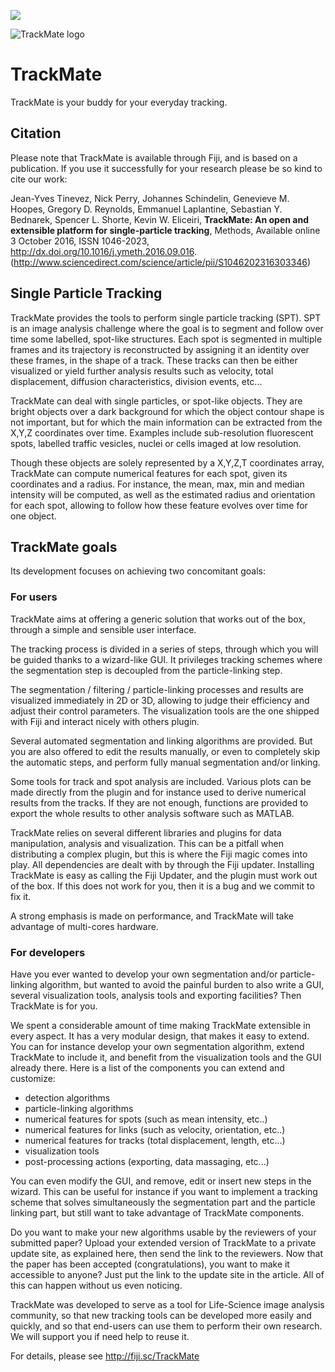 [![](http://jenkins.imagej.net/job/TrackMate/lastBuild/badge/icon)](http://jenkins.imagej.net/job/TrackMate/)

![TrackMate logo](http://imagej.net/_images/0/0c/TrackMate-Logo85x50-color-300p.png)


TrackMate
=========

TrackMate is your buddy for your everyday tracking.


Citation
--------

Please note that TrackMate is available through Fiji, and is based on a publication. If you use it successfully for your research please be so kind to cite our work:

Jean-Yves Tinevez, Nick Perry, Johannes Schindelin, Genevieve M. Hoopes, Gregory D. Reynolds, Emmanuel Laplantine, Sebastian Y. Bednarek, Spencer L. Shorte, Kevin W. Eliceiri, __TrackMate: An open and extensible platform for single-particle tracking__, Methods, Available online 3 October 2016, ISSN 1046-2023, http://dx.doi.org/10.1016/j.ymeth.2016.09.016. (http://www.sciencedirect.com/science/article/pii/S1046202316303346)


Single Particle Tracking
------------------------

TrackMate provides the tools to perform single particle tracking (SPT). SPT is
an image analysis challenge where the goal is to segment and follow over time
some labelled, spot-like structures. Each spot is segmented in multiple frames
and its trajectory is reconstructed by assigning it an identity over these
frames, in the shape of a track. These tracks can then be either visualized or
yield further analysis results such as velocity, total displacement, diffusion
characteristics, division events, etc...

TrackMate can deal with single particles, or spot-like objects. They are bright
objects over a dark background for which the object contour shape is not
important, but for which the main information can be extracted from the X,Y,Z
coordinates over time. Examples include sub-resolution fluorescent spots,
labelled traffic vesicles, nuclei or cells imaged at low resolution.

Though these objects are solely represented by a X,Y,Z,T coordinates array,
TrackMate can compute numerical features for each spot, given its coordinates
and a radius. For instance, the mean, max, min and median intensity will be
computed, as well as the estimated radius and orientation for each spot,
allowing to follow how these feature evolves over time for one object.


TrackMate goals
---------------

Its development focuses on achieving two concomitant goals:

### For users ###

TrackMate aims at offering a generic solution that works out of the box,
through a simple and sensible user interface.

The tracking process is divided in a series of steps, through which you will be
guided thanks to a wizard-like GUI. It privileges tracking schemes where the
segmentation step is decoupled from the particle-linking step.

The segmentation / filtering / particle-linking processes and results are
visualized immediately in 2D or 3D, allowing to judge their efficiency and
adjust their control parameters. The visualization tools are the one shipped
with Fiji and interact nicely with others plugin.

Several automated segmentation and linking algorithms are provided. But you are
also offered to edit the results manually, or even to completely skip the
automatic steps, and perform fully manual segmentation and/or linking.

Some tools for track and spot analysis are included. Various plots can be made
directly from the plugin and for instance used to derive numerical results from
the tracks. If they are not enough, functions are provided to export the whole
results to other analysis software such as MATLAB.

TrackMate relies on several different libraries and plugins for data
manipulation, analysis and visualization. This can be a pitfall when
distributing a complex plugin, but this is where the Fiji magic comes into
play. All dependencies are dealt with by through the Fiji updater. Installing
TrackMate is easy as calling the Fiji Updater, and the plugin must work out of
the box. If this does not work for you, then it is a bug and we commit to fix
it.

A strong emphasis is made on performance, and TrackMate will take advantage of
multi-cores hardware.

### For developers ###

Have you ever wanted to develop your own segmentation and/or particle-linking
algorithm, but wanted to avoid the painful burden to also write a GUI, several
visualization tools, analysis tools and exporting facilities? Then TrackMate is
for you.

We spent a considerable amount of time making TrackMate extensible in every
aspect. It has a very modular design, that makes it easy to extend. You can for
instance develop your own segmentation algorithm, extend TrackMate to include
it, and benefit from the visualization tools and the GUI already there. Here is
a list of the components you can extend and customize:

* detection algorithms
* particle-linking algorithms
* numerical features for spots (such as mean intensity, etc..)
* numerical features for links (such as velocity, orientation, etc..)
* numerical features for tracks (total displacement, length, etc...)
* visualization tools
* post-processing actions (exporting, data massaging, etc...)

You can even modify the GUI, and remove, edit or insert new steps in the
wizard. This can be useful for instance if you want to implement a tracking
scheme that solves simultaneously the segmentation part and the particle
linking part, but still want to take advantage of TrackMate components.

Do you want to make your new algorithms usable by the reviewers of your
submitted paper? Upload your extended version of TrackMate to a private update
site, as explained here, then send the link to the reviewers. Now that the
paper has been accepted (congratulations), you want to make it accessible to
anyone? Just put the link to the update site in the article. All of this can
happen without us even noticing.

TrackMate was developed to serve as a tool for Life-Science image analysis
community, so that new tracking tools can be developed more easily and quickly,
and so that end-users can use them to perform their own research. We will
support you if need help to reuse it.

For details, please see http://fiji.sc/TrackMate

